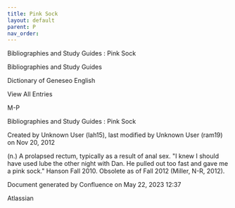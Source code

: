 ```yaml
---
title: Pink Sock
layout: default
parent: P
nav_order:
---
```


Bibliographies and Study Guides : Pink Sock

Bibliographies and Study Guides

Dictionary of Geneseo English

View All Entries

M-P

Bibliographies and Study Guides : Pink Sock

Created by  Unknown User (lah15), last modified by  Unknown User (ram19) on Nov 20, 2012

(n.) A prolapsed rectum, typically as a result of anal sex. &quot;I knew I should have used lube the other night with Dan. He pulled out too fast and gave me a pink sock.&quot; Hanson Fall 2010. Obsolete as of Fall 2012 (Miller, N-R, 2012).

Document generated by Confluence on May 22, 2023 12:37

Atlassian
